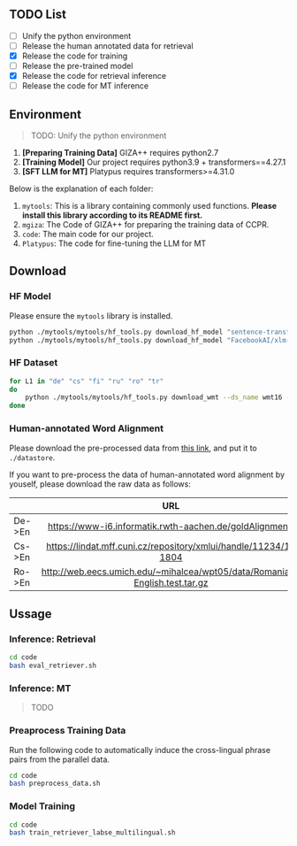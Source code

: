 ## TODO List

- [ ] Unify the python environment
- [ ] Release the human annotated data for retrieval
- [x] Release the code for training
- [ ] Release the pre-trained model
- [x] Release the code for retrieval inference
- [ ] Release the code for MT inference

## Environment

> TODO: Unify the python environment

1. **[Preparing Training Data]** GIZA++ requires python2.7
2. **[Training Model]** Our project requires python3.9 + transformers==4.27.1
3. **[SFT LLM for MT]** Platypus requires transformers>=4.31.0

Below is the explanation of each folder:

1. `mytools`: This is a library containing commonly used functions. **Please install this library according to its README first.**
2. `mgiza`: The Code of GIZA++ for preparing the training data of CCPR.
3. `code`: The main code for our project.
4. `Platypus`: The code for fine-tuning the LLM for MT 

## Download

### HF Model

Please ensure the `mytools` library is installed.

```bash
python ./mytools/mytools/hf_tools.py download_hf_model "sentence-transformers/LaBSE" ./huggingface/LaBSE
python ./mytools/mytools/hf_tools.py download_hf_model "FacebookAI/xlm-roberta-base" ./huggingface/xlm-roberta-base
```

### HF Dataset

```bash
for L1 in "de" "cs" "fi" "ru" "ro" "tr"
do
    python ./mytools/mytools/hf_tools.py download_wmt --ds_name wmt16 --lang_pair ${L1}-en --save_path ./wmt16_${L1}en
done
```

### Human-annotated Word Alignment

Please download the pre-processed data from [this link](xxx), and put it to `./datastore`.

If you want to pre-process the data of human-annotated word alignment by youself, please download the raw data as follows:

|        |                                     URL                                     | Re-name           |
|--------|:---------------------------------------------------------------------------:|-------------------|
| De->En | https://www-i6.informatik.rwth-aachen.de/goldAlignment/                     | ./align_data/DeEn |
| Cs->En | https://lindat.mff.cuni.cz/repository/xmlui/handle/11234/1-1804             | ./align_data/CzEn |
| Ro->En | http://web.eecs.umich.edu/~mihalcea/wpt05/data/Romanian-English.test.tar.gz | ./align_data/RoEn |


## Ussage

### Inference: Retrieval

```bash
cd code
bash eval_retriever.sh
```

### Inference: MT

> TODO


### Preaprocess Training Data

Run the following code to automatically induce the cross-lingual phrase pairs from the parallel data.

```bash
cd code
bash preprocess_data.sh
```


### Model Training

```bash
cd code
bash train_retriever_labse_multilingual.sh
```
